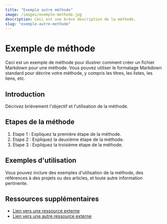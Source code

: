 ```yaml
---
title: "Exemple autre méthode"
image: /images/exemple-methode.jpg
description: Ceci est une brève description de la méthode.
slug: "exemple-autre-methode"
---
```


# Exemple de méthode

Ceci est un exemple de méthode pour illustrer comment créer un fichier Markdown pour une méthode. Vous pouvez utiliser le formatage Markdown standard pour décrire votre méthode, y compris les titres, les listes, les liens, etc.

## Introduction

Décrivez brièvement l'objectif et l'utilisation de la méthode.

## Etapes de la méthode

1. Etape 1 : Expliquez la première étape de la méthode.
2. Etape 2 : Expliquez la deuxième étape de la méthode.
3. Etape 3 : Expliquez la troisième étape de la méthode.

## Exemples d'utilisation

Vous pouvez inclure des exemples d'utilisation de la méthode, des références à des projets ou des articles, et toute autre information pertinente.

## Ressources supplémentaires

- [Lien vers une ressource externe](https://example.com)
- [Lien vers une autre ressource externe](https://example.org)
